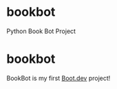 # bookbot
Python Book Bot Project
# bookbot

BookBot is my first [Boot.dev](https://www.boot.dev) project!
